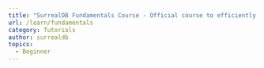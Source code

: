 ```yaml
---
title: "SurrealDB Fundamentals Course - Official course to efficiently learn SurrealDB in 3 hours."
url: /learn/fundamentals
category: Tutorials
author: surrealdb
topics:
  - Beginner
---
```


